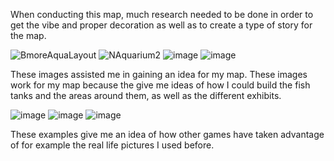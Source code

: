 When conducting this map, much research needed to be done in order to get the vibe and proper decoration as well as to create a type of story for the map.

![BmoreAquaLayout](https://github.com/user-attachments/assets/01773135-eb91-41b4-b4cd-e5c31dd4e1e8)
![NAquarium2](https://github.com/user-attachments/assets/9ad1f9de-3969-4dfa-af30-476c15fcbb46)
![image](https://github.com/user-attachments/assets/66298a31-5cc0-4aba-81dd-cd33f763ba0f)
![image](https://github.com/user-attachments/assets/1ebf05a4-e9a7-45a3-b8b5-df6dcec3c267)

These images assisted me in gaining an idea for my map. These images work for my map because the give me ideas of how I could build the fish tanks and the areas around them, as well as the different exhibits.

![image](https://github.com/user-attachments/assets/51d7c74b-81e6-432c-9167-45adf9be20e7)
![image](https://github.com/user-attachments/assets/805f06db-88bc-47c8-af38-5318552db7f1)
![image](https://github.com/user-attachments/assets/0c0872e8-edcc-4581-aa8c-3dd75174c940)

These examples give me an idea of how other games have taken advantage of for example the real life pictures I used before.
